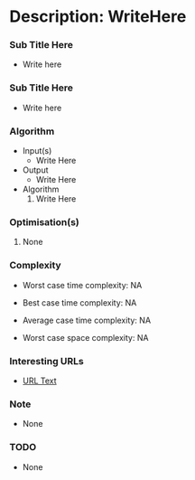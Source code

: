 # Description: WriteHere

### Sub Title Here
- Write here

### Sub Title Here
- Write here

### Algorithm
* Input(s)
    - Write Here
* Output
    - Write Here
* Algorithm
    1. Write Here

### Optimisation(s)
1. None

### Complexity
- Worst case time complexity: NA
- Best case time complexity: NA
- Average case time complexity: NA

- Worst case space complexity: NA

### Interesting URLs
- [URL Text](http://www.writehere.com)

### Note
- None

### TODO
- None
